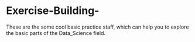 # Exercise-Building-
These are the some cool basic practice staff, which can help you to explore the basic parts of the Data_Science field. 
